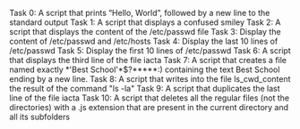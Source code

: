 Task 0: A script that prints “Hello, World”, followed by a new line to the standard output
Task 1: A script that displays a confused smiley
Task 2: A script that displays the content of the /etc/passwd file
Task 3: Display the content of /etc/passwd and /etc/hosts
Task 4: Display the last 10 lines of /etc/passwd
Task 5: Display the first 10 lines of /etc/passwd
Task 6: A script that displays the third line of the file iacta
Task 7: A script that creates a file named exactly \*\'Best School\'\*$\?\*\*\*\*\*:) containing the text Best School ending by a new line.
Task 8: A script that writes into the file ls_cwd_content the result of the command "ls -la"
Task 9: A script that duplicates the last line of the file iacta
Task 10: A script that deletes all the regular files (not the directories) with a .js extension that are present in the current directory and all its subfolders
